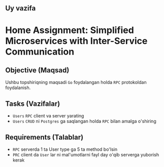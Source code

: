 ## Uy vazifa

# Home Assignment: Simplified Microservices with Inter-Service Communication

## Objective (Maqsad)
Ushbu topshiriqning maqsadi `Go` foydalangan holda `RPC` protokoldan foydalanish. 

## Tasks (Vazifalar)
- `Users` `RPC` client va server yarating
- `Users` `CRUD` ni `Postgres` ga saqlangan holda `RPC` bilan amalga o'shiring 


## Requirements (Talablar)
- `RPC` serverda 1 ta User type ga 5 ta method bo'lsin
- `PRC` client da `User` lar ni mal'umotlarni fayl day o'qib serverga yuborish kerak

